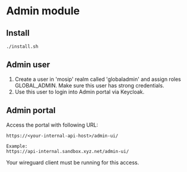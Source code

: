 # Admin module

## Install
```
./install.sh
```
## Admin user
1. Create a user in 'mosip' realm called 'globaladmin' and assign roles GLOBAL_ADMIN.  Make sure this user has strong credentials.
1. Use this user to login into Admin portal via Keycloak.

## Admin portal
Access the portal with following URL:
```
https://<your-internal-api-host>/admin-ui/

Example:
https://api-internal.sandbox.xyz.net/admin-ui/
```
Your wireguard client must be running for this access.



